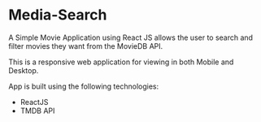 # Media-Search
A Simple Movie Application using React JS  allows the user to search and filter movies they want from the MovieDB API.

This is a responsive web application for viewing in both Mobile and Desktop.

App is built using the following technologies:
- ReactJS
- TMDB API
